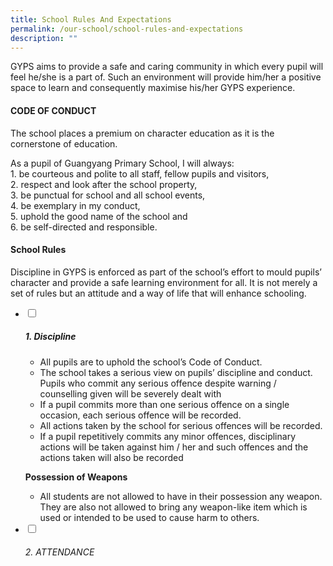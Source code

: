 ```yaml
---
title: School Rules And Expectations
permalink: /our-school/school-rules-and-expectations
description: ""
---
```

GYPS aims to provide a safe and caring community in which every pupil will feel he/she is a part of. Such an environment will provide him/her a positive space to learn and consequently maximise his/her GYPS experience.

#### **CODE OF CONDUCT**

The school places a premium on character education as it is the cornerstone of education.

As a pupil of Guangyang Primary School, I will always:  
1\. be courteous and polite to all staff, fellow pupils and visitors,  
2\. respect and look after the school property,  
3\. be punctual for school and all school events,  
4\. be exemplary in my conduct,  
5\. uphold the good name of the school and  
6\. be self-directed and responsible.

#### School Rules

Discipline in GYPS is enforced as part of the school’s effort to mould pupils’ character and provide a safe learning environment for all. It is not merely a set of rules but an attitude and a way of life that will enhance schooling.

<ul class="jekyllcodex_accordion">
	<li>
		<input type="checkbox" id="accordion1">
		<label for="accordion1"><h5>1. Discipline</h5></label>
		<div>
			<ul>
				<li>All pupils are to uphold the school&rsquo;s Code of Conduct.</li>
				<li>The school takes a serious view on pupils&rsquo; discipline and conduct. Pupils who commit any serious offence despite warning / counselling given will be severely dealt with</li>
				<li>If a pupil commits more than one serious offence on a single occasion, each serious offence will be recorded.</li>
				<li>All actions taken by the school for serious offences will be recorded.</li>
				<li>If a pupil repetitively commits any minor offences, disciplinary actions will be taken against him / her and such offences and the actions taken will also be recorded</li>
			</ul>
			<p><strong>Possession of Weapons</strong></p>
			<ul>
				<li>All students are not allowed to have in their possession any weapon. They are also not allowed to bring any weapon-like item which is used or intended to be used to cause harm to others.</li>
			</ul>
    </div>
	</li> 
	<li>
		<input type="checkbox" id="accordion2">
		<label for="accordion2"><h6>2. ATTENDANCE</h6></label>
		<div>
			<ul>

